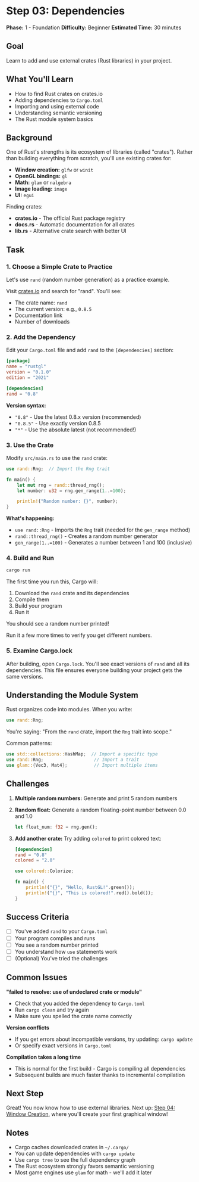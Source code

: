 # Step 03: Dependencies

**Phase:** 1 - Foundation
**Difficulty:** Beginner
**Estimated Time:** 30 minutes

## Goal

Learn to add and use external crates (Rust libraries) in your project.

## What You'll Learn

- How to find Rust crates on crates.io
- Adding dependencies to `Cargo.toml`
- Importing and using external code
- Understanding semantic versioning
- The Rust module system basics

## Background

One of Rust's strengths is its ecosystem of libraries (called "crates"). Rather than building everything from scratch, you'll use existing crates for:

- **Window creation:** `glfw` or `winit`
- **OpenGL bindings:** `gl`
- **Math:** `glam` or `nalgebra`
- **Image loading:** `image`
- **UI:** `egui`

Finding crates:
- **crates.io** - The official Rust package registry
- **docs.rs** - Automatic documentation for all crates
- **lib.rs** - Alternative crate search with better UI

## Task

### 1. Choose a Simple Crate to Practice

Let's use `rand` (random number generation) as a practice example.

Visit [crates.io](https://crates.io/) and search for "rand". You'll see:
- The crate name: `rand`
- The current version: e.g., `0.8.5`
- Documentation link
- Number of downloads

### 2. Add the Dependency

Edit your `Cargo.toml` file and add `rand` to the `[dependencies]` section:

```toml
[package]
name = "rustgl"
version = "0.1.0"
edition = "2021"

[dependencies]
rand = "0.8"
```

**Version syntax:**
- `"0.8"` - Use the latest 0.8.x version (recommended)
- `"0.8.5"` - Use exactly version 0.8.5
- `"*"` - Use the absolute latest (not recommended!)

### 3. Use the Crate

Modify `src/main.rs` to use the `rand` crate:

```rust
use rand::Rng;  // Import the Rng trait

fn main() {
    let mut rng = rand::thread_rng();
    let number: u32 = rng.gen_range(1..=100);

    println!("Random number: {}", number);
}
```

**What's happening:**
- `use rand::Rng` - Imports the `Rng` trait (needed for the `gen_range` method)
- `rand::thread_rng()` - Creates a random number generator
- `gen_range(1..=100)` - Generates a number between 1 and 100 (inclusive)

### 4. Build and Run

```bash
cargo run
```

The first time you run this, Cargo will:
1. Download the `rand` crate and its dependencies
2. Compile them
3. Build your program
4. Run it

You should see a random number printed!

Run it a few more times to verify you get different numbers.

### 5. Examine Cargo.lock

After building, open `Cargo.lock`. You'll see exact versions of `rand` and all its dependencies. This file ensures everyone building your project gets the same versions.

## Understanding the Module System

Rust organizes code into modules. When you write:

```rust
use rand::Rng;
```

You're saying: "From the `rand` crate, import the `Rng` trait into scope."

Common patterns:
```rust
use std::collections::HashMap;  // Import a specific type
use rand::Rng;                   // Import a trait
use glam::{Vec3, Mat4};          // Import multiple items
```

## Challenges

1. **Multiple random numbers:** Generate and print 5 random numbers
2. **Random float:** Generate a random floating-point number between 0.0 and 1.0
   ```rust
   let float_num: f32 = rng.gen();
   ```
3. **Add another crate:** Try adding `colored` to print colored text:
   ```toml
   [dependencies]
   rand = "0.8"
   colored = "2.0"
   ```

   ```rust
   use colored::Colorize;

   fn main() {
       println!("{}", "Hello, RustGL!".green());
       println!("{}", "This is colored!".red().bold());
   }
   ```

## Success Criteria

- [ ] You've added `rand` to your `Cargo.toml`
- [ ] Your program compiles and runs
- [ ] You see a random number printed
- [ ] You understand how `use` statements work
- [ ] (Optional) You've tried the challenges

## Common Issues

**"failed to resolve: use of undeclared crate or module"**
- Check that you added the dependency to `Cargo.toml`
- Run `cargo clean` and try again
- Make sure you spelled the crate name correctly

**Version conflicts**
- If you get errors about incompatible versions, try updating: `cargo update`
- Or specify exact versions in `Cargo.toml`

**Compilation takes a long time**
- This is normal for the first build - Cargo is compiling all dependencies
- Subsequent builds are much faster thanks to incremental compilation

## Next Step

Great! You now know how to use external libraries. Next up: [Step 04: Window Creation](./step-04-window-creation.md), where you'll create your first graphical window!

## Notes

- Cargo caches downloaded crates in `~/.cargo/`
- You can update dependencies with `cargo update`
- Use `cargo tree` to see the full dependency graph
- The Rust ecosystem strongly favors semantic versioning
- Most game engines use `glam` for math - we'll add it later
